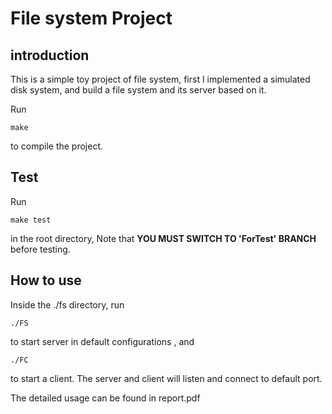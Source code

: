 # File system Project
## introduction 
This is a simple toy project of file system, first I implemented a simulated disk system, and build a file system and its server based on it.

Run 
```
make
```
to compile the project.

## Test
Run 
```
make test
```
in the root directory, Note that **YOU MUST SWITCH TO 'ForTest' BRANCH** before testing.
## How to use
Inside the ./fs directory, run 
```
./FS
```
to start server in default configurations , and
```
./FC
```
to start a client. The server and client will listen and connect to default port.

The detailed usage can be found in report.pdf
